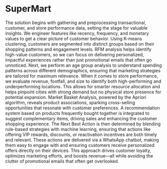 # SuperMart

The solution begins with gathering and preprocessing transactional, customer, and store performance data, setting the stage for valuable insights. We engineer features like recency, frequency, and monetary values to get a clear picture of customer behavior. Using K-means clustering, customers are segmented into distinct groups based on their shopping patterns and engagement levels. RFM analysis helps identify high-value customers, so we can focus on delivering personalized, impactful experiences rather than just promotional emails that often go unnoticed.
Next, we perform an age group analysis to understand spending patterns across different demographics, ensuring that marketing strategies are tailored for maximum relevance. When it comes to store performance, we evaluate revenue, footfall, and size to identify both high-performing and underperforming locations. This allows for smarter resource allocation and helps pinpoint cities with strong demand but no physical store presence for potential expansion.
Market Basket Analysis, powered by the Apriori algorithm, reveals product associations, sparking cross-selling opportunities that resonate with customer preferences. A recommendation system based on products frequently bought together is integrated to suggest complementary items, driving sales and enhancing the customer shopping experience.
The Next Best Action is then determined by blending rule-based strategies with machine learning, ensuring that actions like offering VIP rewards, discounts, or reactivation incentives are both timely and relevant. These actions are delivered via a WhatsApp chatbot, making them easy to engage with and ensuring customers receive personalized offers directly on their devices. This approach drives customer loyalty, optimizes marketing efforts, and boosts revenue—all while avoiding the clutter of promotional emails that often get overlooked.
